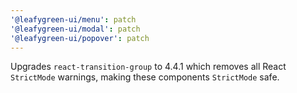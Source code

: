 ```yaml
---
'@leafygreen-ui/menu': patch
'@leafygreen-ui/modal': patch
'@leafygreen-ui/popover': patch
---
```


Upgrades `react-transition-group` to 4.4.1 which removes all React `StrictMode` warnings, making these components `StrictMode` safe.
